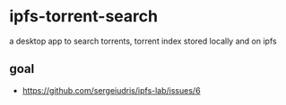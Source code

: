 # ipfs-torrent-search
a desktop app to search torrents, torrent index stored locally and on ipfs

## goal

- https://github.com/sergeiudris/ipfs-lab/issues/6
